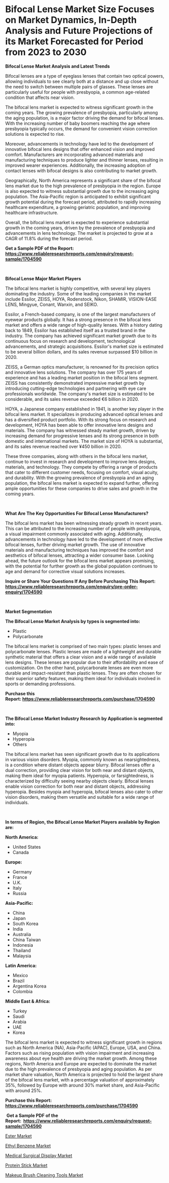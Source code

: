 <p><h1>Bifocal Lense Market Size Focuses on Market Dynamics, In-Depth Analysis and Future Projections of its Market Forecasted for Period from 2023 to 2030</h1></p><p><strong>Bifocal Lense Market Analysis and Latest Trends</strong></p>
<p><p>Bifocal lenses are a type of eyeglass lenses that contain two optical powers, allowing individuals to see clearly both at a distance and up close without the need to switch between multiple pairs of glasses. These lenses are particularly useful for people with presbyopia, a common age-related condition that affects near vision.</p><p>The bifocal lens market is expected to witness significant growth in the coming years. The growing prevalence of presbyopia, particularly among the aging population, is a major factor driving the demand for bifocal lenses. With the increasing number of baby boomers reaching the age where presbyopia typically occurs, the demand for convenient vision correction solutions is expected to rise.</p><p>Moreover, advancements in technology have led to the development of innovative bifocal lens designs that offer enhanced vision and improved comfort. Manufacturers are incorporating advanced materials and manufacturing techniques to produce lighter and thinner lenses, resulting in improved wearer experiences. Additionally, the increasing adoption of contact lenses with bifocal designs is also contributing to market growth.</p><p>Geographically, North America represents a significant share of the bifocal lens market due to the high prevalence of presbyopia in the region. Europe is also expected to witness substantial growth due to the increasing aging population. The Asia-Pacific region is anticipated to exhibit significant growth potential during the forecast period, attributed to rapidly increasing healthcare expenditure, a growing geriatric population, and improving healthcare infrastructure.</p><p>Overall, the bifocal lens market is expected to experience substantial growth in the coming years, driven by the prevalence of presbyopia and advancements in lens technology. The market is projected to grow at a CAGR of 11.8% during the forecast period.</p></p>
<p><strong>Get a Sample PDF of the Report:&nbsp; <a href="https://www.reliableresearchreports.com/enquiry/request-sample/1704590">https://www.reliableresearchreports.com/enquiry/request-sample/1704590</a></strong></p>
<p>&nbsp;</p>
<p><strong>Bifocal Lense Major Market Players</strong></p>
<p><p>The bifocal lens market is highly competitive, with several key players dominating the industry. Some of the leading companies in the market include Essilor, ZEISS, HOYA, Rodenstock, Nikon, SHAMIR, VISION-EASE LENS, Mingyue, Conant, Wanxin, and SEIKO.</p><p>Essilor, a French-based company, is one of the largest manufacturers of eyewear products globally. It has a strong presence in the bifocal lens market and offers a wide range of high-quality lenses. With a history dating back to 1849, Essilor has established itself as a trusted brand in the industry. The company has achieved significant market growth due to its continuous focus on research and development, technological advancements, and strategic acquisitions. Essilor's market size is estimated to be several billion dollars, and its sales revenue surpassed $10 billion in 2020.</p><p>ZEISS, a German optics manufacturer, is renowned for its precision optics and innovative lens solutions. The company has over 175 years of experience and has a leading market position in the bifocal lens segment. ZEISS has consistently demonstrated impressive market growth by introducing cutting-edge technologies and partnering with eye care professionals worldwide. The company's market size is estimated to be considerable, and its sales revenue exceeded €6 billion in 2020.</p><p>HOYA, a Japanese company established in 1941, is another key player in the bifocal lens market. It specializes in producing advanced optical lenses and has a diversified product portfolio. With its strong focus on research and development, HOYA has been able to offer innovative lens designs and materials. The company has witnessed steady market growth, driven by increasing demand for progressive lenses and its strong presence in both domestic and international markets. The market size of HOYA is substantial, and its sales revenue reached over ¥450 billion in 2020.</p><p>These three companies, along with others in the bifocal lens market, continue to invest in research and development to improve lens designs, materials, and technology. They compete by offering a range of products that cater to different customer needs, focusing on comfort, visual acuity, and durability. With the growing prevalence of presbyopia and an aging population, the bifocal lens market is expected to expand further, offering ample opportunities for these companies to drive sales and growth in the coming years.</p></p>
<p>&nbsp;</p>
<p><strong>What Are The Key Opportunities For Bifocal Lense Manufacturers?</strong></p>
<p><p>The bifocal lens market has been witnessing steady growth in recent years. This can be attributed to the increasing number of people with presbyopia, a visual impairment commonly associated with aging. Additionally, advancements in technology have led to the development of more effective bifocal lenses, further driving market growth. The use of innovative materials and manufacturing techniques has improved the comfort and aesthetics of bifocal lenses, attracting a wider consumer base. Looking ahead, the future outlook for the bifocal lens market appears promising, with the potential for further growth as the global population continues to age and demand for corrective visual solutions increases.</p></p>
<p><strong>Inquire or Share Your Questions If Any Before Purchasing This Report: <a href="https://www.reliableresearchreports.com/enquiry/pre-order-enquiry/1704590">https://www.reliableresearchreports.com/enquiry/pre-order-enquiry/1704590</a></strong></p>
<p>&nbsp;</p>
<p><strong>Market Segmentation</strong></p>
<p><strong>The Bifocal Lense Market Analysis by types is segmented into:</strong></p>
<p><ul><li>Plastic</li><li>Polycarbonate</li></ul></p>
<p><p>The bifocal lens market is comprised of two main types: plastic lenses and polycarbonate lenses. Plastic lenses are made of a lightweight and durable synthetic material that offers a clear vision and a wide range of available lens designs. These lenses are popular due to their affordability and ease of customization. On the other hand, polycarbonate lenses are even more durable and impact-resistant than plastic lenses. They are often chosen for their superior safety features, making them ideal for individuals involved in sports or demanding professions.</p></p>
<p><strong>Purchase this Report:&nbsp;<a href="https://www.reliableresearchreports.com/purchase/1704590">https://www.reliableresearchreports.com/purchase/1704590</a></strong></p>
<p>&nbsp;</p>
<p><strong>The Bifocal Lense Market Industry Research by Application is segmented into:</strong></p>
<p><ul><li>Myopia</li><li>Hyperopia</li><li>Others</li></ul></p>
<p><p>The bifocal lens market has seen significant growth due to its applications in various vision disorders. Myopia, commonly known as nearsightedness, is a condition where distant objects appear blurry. Bifocal lenses offer a dual correction, providing clear vision for both near and distant objects, making them ideal for myopia patients. Hyperopia, or farsightedness, is characterized by difficulty seeing nearby objects clearly. Bifocal lenses enable vision correction for both near and distant objects, addressing hyperopia. Besides myopia and hyperopia, bifocal lenses also cater to other vision disorders, making them versatile and suitable for a wide range of individuals.</p></p>
<p>&nbsp;</p>
<p><strong>In terms of Region, the Bifocal Lense Market Players available by Region are:</strong></p>
<p>
    <p> <strong> North America: </strong>
        <ul>
            <li>United States</li>
            <li>Canada</li>
        </ul>
        </p> 
    <p> <strong> Europe: </strong>
        <ul>
            <li>Germany</li>
            <li>France</li>
            <li>U.K.</li>
            <li>Italy</li>
            <li>Russia</li>
        </ul>
        </p> 
    <p> <strong> Asia-Pacific: </strong>
        <ul>
            <li>China</li>
            <li>Japan</li>
            <li>South Korea</li>
            <li>India</li>
            <li>Australia</li>
            <li>China Taiwan</li>
            <li>Indonesia</li>
            <li>Thailand</li>
            <li>Malaysia</li>
        </ul>
        </p> 
    <p> <strong> Latin America: </strong>
        <ul>
            <li>Mexico</li>
            <li>Brazil</li>
            <li>Argentina Korea</li>
            <li>Colombia</li>
        </ul>
        </p> 
    <p> <strong> Middle East & Africa: </strong>
        <ul>
            <li>Turkey</li>
            <li>Saudi</li>
            <li>Arabia</li>
            <li>UAE</li>
            <li>Korea</li>
        </ul>
    </p>
    </p>
<p><p>The bifocal lens market is expected to witness significant growth in regions such as North America (NA), Asia-Pacific (APAC), Europe, USA, and China. Factors such as rising population with vision impairment and increasing awareness about eye health are driving the market growth. Among these regions, North America and Europe are expected to dominate the market due to the high prevalence of presbyopia and aging population. As per market share valuation, North America is projected to hold the largest share of the bifocal lens market, with a percentage valuation of approximately 35%, followed by Europe with around 30% market share, and Asia-Pacific with around 25%.</p></p>
<p><strong>Purchase this Report: <a href="https://www.reliableresearchreports.com/purchase/1704590">https://www.reliableresearchreports.com/purchase/1704590</a></strong></p>
<p>&nbsp;<strong>Get a Sample PDF of the Report:&nbsp;&nbsp;<a href="https://www.reliableresearchreports.com/enquiry/request-sample/1704590">https://www.reliableresearchreports.com/enquiry/request-sample/1704590</a></strong></p>
<p><strong></strong></p>
<p><p><a href="https://www.linkedin.com/pulse/ester-market-size-share-global-analysis-report-2023-2030-mavenova-hqfec/">Ester Market</a></p><p><a href="https://www.linkedin.com/pulse/decoding-ethyl-benzene-market-deep-dive-latest-trends-brcac/">Ethyl Benzene Market</a></p><p><a href="https://medium.com/@ruthmorales25/medical-surgical-display-market-comprehensive-assessment-by-type-application-and-geography-e6406bf47b94">Medical Surgical Display Market</a></p><p><a href="https://medium.com/@lorimyers95/protein-stick-market-size-and-market-trends-complete-industry-overview-2023-to-2030-75f10cc8f4d3">Protein Stick Market</a></p><p><a href="https://github.com/ashepherd82/Market-Research-Report-List-1/blob/main/makeup-brush-cleaning-tools-market.md">Makeup Brush Cleaning Tools Market</a></p></p>